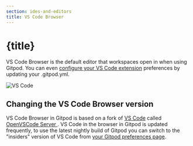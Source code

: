 ```yaml
---
section: ides-and-editors
title: VS Code Browser
---
```


<script context="module">
  export const prerender = true;
</script>

# {title}

VS Code Browser is the default editor that workspaces open in when using Gitpod. You can even [configure your VS Code extension](/docs/vscode-extensions) preferences by updating your .gitpod.yml.

![VS Code](../../../static/images/gitpod-editor.jpg)

## Changing the VS Code Browser version

VS Code Browser in Gitpod is based on a fork of [VS Code](https://github.com/microsoft/vscode) called [OpenVSCode Server
](https://github.com/gitpod-io/openvscode-server). VS Code in the browser in Gitpod is updated frequently, to use the latest nightly build of Gitpod you can switch to the "insiders" version of VS Code from [your Gitpod preferences page](https://gitpod.io/preferences).
